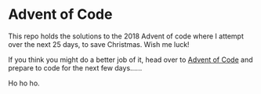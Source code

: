 Advent of Code
=====

This repo holds the solutions to the 2018 Advent of code where I attempt over the next 25 days, to save Christmas. Wish me luck!

If you think you might do a better job of it, head over to [Advent of Code](https://adventofcode.com/2018) and prepare to code for the next few days......

Ho ho ho.